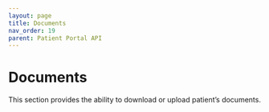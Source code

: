 ```yaml
---
layout: page
title: Documents
nav_order: 19
parent: Patient Portal API
---
```


# Documents


This section provides the ability to download or upload patient’s documents.
